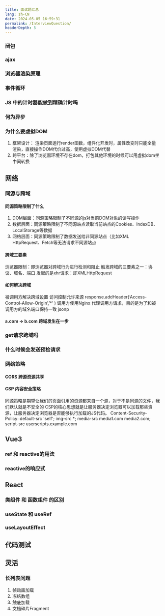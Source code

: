 ```yaml
---
title: 面试题汇总
lang: zh-CN
date: 2024-05-05 16:59:31
permalink: /InterviewQuestion/
headerDepth: 5
---
```


### 闭包

<!-- @include: @src/zh/JavaScript/闭包以及内存泄漏原因.md#info -->

### ajax

<!-- @include: @src/zh/JavaScript/网络/AJAX - XHR与Fetch.md#info -->

### 浏览器渲染原理

<!-- @include: @src/zh/JavaScript/浏览器/浏览器渲染原理.md#info -->

### 事件循环

<!-- @include: @src/zh/JavaScript/浏览器/浏览器进程模型.md#evenLoop -->

### JS 中的计时器能做到精确计时吗

<!-- @include: @src/zh/JavaScript/浏览器/浏览器进程模型.md#timer -->

### 何为异步

<!-- @include: @src/zh/JavaScript/浏览器/浏览器进程模型.md#asynchronous -->

### 为什么要虚拟DOM

1. 框架设计： 渲染页面运行render函数，组件化开发时，属性改变时只能全量渲染，直接操作DOM代价过高，使用虚拟DOM代替
2. 跨平台：除了浏览器环境不存在dom，打包其他环境的时候可以用虚拟dom坐中间转换

## 网络

### 同源与跨域

#### 同源策略限制了什么

1. DOM层面：同源策略限制了不同源的js对当前DOM对象的读写操作
2. 数据层面：同源策略限制了不同源站点读取当前站点的Cookies、IndexDB、LocalStorage等数据
3. 网络层面：同源策略限制了数据发送给非同源站点（比如XML HttpRequest、Fetch等无法请求不同源站点

#### 跨域三要素

浏览器限制：即浏览器对跨域行为进行检测和阻止
触发跨域的三要素之一：协议、域名、端口
发起的是xhr请求：即XMLHttpRequest

#### 如何解决跨域

被调用方解决跨域设置 访问控制允许来源
response.addHeader(‘Access-Control-Allow-Origin’,’*’ )
调用方使用Nginx 代理调用方请求，目的是为了和被调用方的域名端口保持一致
jsonp


#### a.com -> b.com 跨域发生在一步

### get请求跨域吗

### 什么时候会发送预检请求

### 网络策略

#### CORS 跨源资源共享


#### CSP 内容安全策略

同源策略是期望让我们的页面引用的资源都来自一个源，对于不是同源的文件，我们默认就是不安全的
CSP的核心思想就是让服务器决定浏览器可以加载那些资源，让服务器决定浏览器是否能够执行加载的JS代码。
Content-Security-Policy: default-src 'self'; img-src *; media-src media1.com media2.com; script-src userscripts.example.com


## Vue3

### ref 和 reactive的用法
### reactive的响应式

## React

### 类组件 和 函数组件 的区别
### useState 和 useRef
### useLayoutEffect


## 代码测试 

## 灵活

### 长列表问题

1. 帧动画加载
2. 冻结数组
3. 触底加载
4. 文档碎片Fragment
